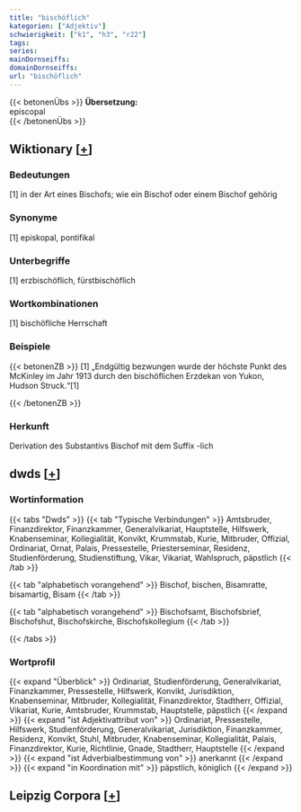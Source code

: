 ```yaml
---
title: "bischöflich"
kategorien: ["Adjektiv"]
schwierigkeit: ["k1", "h3", "r22"]
tags:
series:
mainDornseiffs:
domainDornseiffs:
url: "bischöflich"
---
```


{{< betonenÜbs >}}
**Übersetzung:**  
episcopal  
{{< /betonenÜbs >}}

## Wiktionary [[+](https://de.wiktionary.org/wiki/bischöflich)]

### Bedeutungen
[1] in der Art eines Bischofs; wie ein Bischof oder einem Bischof gehörig  

### Synonyme
[1] episkopal, pontifikal  

### Unterbegriffe
[1] erzbischöflich, fürstbischöflich  

### Wortkombinationen
[1] bischöfliche Herrschaft  

### Beispiele
{{< betonenZB >}}
[1] „Endgültig bezwungen wurde der höchste Punkt des McKinley im Jahr 1913 durch den bischöflichen Erzdekan von Yukon, Hudson Struck.“[1]  

{{< /betonenZB >}}
### Herkunft
Derivation des Substantivs Bischof mit dem Suffix -lich  



## dwds [[+](https://www.dwds.de/wb/bischöflich)]

### Wortinformation
{{< tabs "Dwds" >}}
{{< tab "Typische Verbindungen" >}}
Amtsbruder, Finanzdirektor, Finanzkammer, Generalvikariat, Hauptstelle, Hilfswerk, Knabenseminar, Kollegialität, Konvikt, Krummstab, Kurie, Mitbruder, Offizial, Ordinariat, Ornat, Palais, Pressestelle, Priesterseminar, Residenz, Studienförderung, Studienstiftung, Vikar, Vikariat, Wahlspruch, päpstlich
{{< /tab >}}

{{< tab "alphabetisch vorangehend" >}}
Bischof, bischen, Bisamratte, bisamartig, Bisam
{{< /tab >}}

{{< tab "alphabetisch vorangehend" >}}
Bischofsamt, Bischofsbrief, Bischofshut, Bischofskirche, Bischofskollegium
{{< /tab >}}

{{< /tabs >}}

### Wortprofil
{{< expand "Überblick" >}} Ordinariat, Studienförderung, Generalvikariat, Finanzkammer, Pressestelle, Hilfswerk, Konvikt, Jurisdiktion, Knabenseminar, Mitbruder, Kollegialität, Finanzdirektor, Stadtherr, Offizial, Vikariat, Kurie, Amtsbruder, Krummstab, Hauptstelle, päpstlich {{< /expand >}}
{{< expand "ist Adjektivattribut von" >}} Ordinariat, Pressestelle, Hilfswerk, Studienförderung, Generalvikariat, Jurisdiktion, Finanzkammer, Residenz, Konvikt, Stuhl, Mitbruder, Knabenseminar, Kollegialität, Palais, Finanzdirektor, Kurie, Richtlinie, Gnade, Stadtherr, Hauptstelle {{< /expand >}}
{{< expand "ist Adverbialbestimmung von" >}} anerkannt {{< /expand >}}
{{< expand "in Koordination mit" >}} päpstlich, königlich {{< /expand >}}

## Leipzig Corpora [[+](https://corpora.uni-leipzig.de/en/res?word=bischöflich&corpusId=deu_newscrawl-public_2018)]

